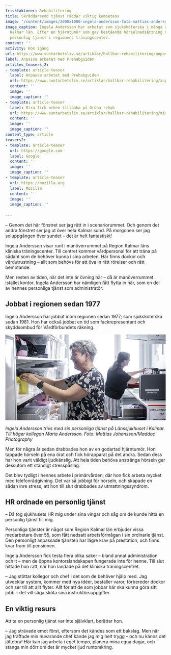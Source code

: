 ```yaml
---
friskfaktorer: Rehabilitering
title: Skräddarsydd tjänst räddar viktig kompetens
image: "/content/images/2000x1000-ingela-andersson-foto-mattias-andersson-maddoc-photography-940x520.jpg"
image_caption: Ingela Andersson har arbetat som sjuksköterska i många år i Region
  Kalmar län. Efter en hjärntumör som gav bestående hörselnedsättning har hon nu en
  personlig tjänst i regionens träningscenter.
content: ''
activity: Kom igång
url: https://www.suntarbetsliv.se/artiklar/hallbar-rehabilitering/anpassa-arbetet-med-prehabguiden/
label: Anpassa arbetet med Prehabguiden
articles_teasers_2:
- template: article-teaser
  label: Anpassa arbetet med Prehabguiden
  url: https://www.suntarbetsliv.se/artiklar/hallbar-rehabilitering/anpassa-arbetet-med-prehabguiden/
  content: ''
  image: ''
  image_caption: ''
- template: article-teaser
  label: Mira fick orken tillbaka på Gröna rehab
  url: https://www.suntarbetsliv.se/artiklar/hallbar-rehabilitering/mira-fick-orken-tillbaka-pa-grona-rehab/
  content: ''
  image: ''
  image_caption: ''
content_type: article
teasers2:
- template: article-teaser
  url: https://google.com
  label: Google
  content: ''
  image: ''
  image_caption: ''
- template: article-teaser
  url: https://mozilla.org
  label: Mozilla
  content: ''
  image: ''
  image_caption: ''

---
```

– Genom det här fönstret ser jag rätt in i scenariorummet. Och genom det andra fönstret ser jag ut över hela Kalmar sund. På morgonen ser jag soluppgången över sundet – det är helt fantastiskt!

Ingela Andersson visar runt i manöverrummet på Region Kalmar läns kliniska träningscenter. Till centret kommer vårdpersonal för att träna på sådant som de behöver kunna i sina arbeten. Här finns dockor och vårdutrustning – allt som behövs för att öva in rätt rörelser och rätt bemötande.

Men resten av tiden, när det inte är övning här – då är manöverrummet istället kontor. Ingela Andersson har nämligen fått flytta in här, som en del av hennes personliga tjänst som administratör.

## Jobbat i regionen sedan 1977

Ingela Andersson har jobbat inom regionen sedan 1977; som sjuksköterska sedan 1981. Hon har också jobbat en tid som fackrepresentant och skyddsombud för Vårdförbundets räkning.

![](/content/images/750x400-ingela-andersson-personlig-tjanst-foto-mattias-andersson-maddoc-photography.jpg)

_Ingela Andersson trivs med sin personliga tjänst på Länssjukhuset i Kalmar. Till höger kollegan Maria Andersson. Foto: Mattias Johansson/Maddoc Photography_

Men för några år sedan drabbades hon av en godartad hjärntumör. Hon tappade hörseln på ena örat och fick hörapparat på det andra. Sedan dess har hon varit väldigt ljudkänslig. Att hela tiden behöva anstränga hörseln ger dessutom ett ständigt stresspåslag.

Det blev tydligt i hennes arbete i primärvården, där hon fick arbeta mycket med telefonrådgivning. Det var så jobbigt för hörseln, och skapade en sådan inre stress, att hon till slut drabbades av utmattningssyndrom.

## HR ordnade en personlig tjänst

– Då tog sjukhusets HR mig under sina vingar och såg om de kunde hitta en personlig tjänst till mig.

Personliga tjänster är något som Region Kalmar län erbjuder vissa medarbetare över 55, som fått nedsatt arbetsförmågan i sin ordinarie tjänst. Den personligt anpassade tjänsten har lägre krav på prestation, och finns kvar fram till pensionen.

Ingela Andersson fick testa flera olika saker – bland annat administration och it – men de öppna kontorslandskapen fungerade inte för henne. Till slut hittade hon rätt, när hon landade på det kliniska träningscentret.

– Jag stöttar kollegor och chef i det som de behöver hjälp med. Jag utvecklar system, kommer med nya idéer, beställer varor, förbereder dockor och ser till att allt flyter. Allt för att de som jobbar här ska kunna göra sitt jobb – det vill säga sköta sina instruktörsuppgifter.

## En viktig resurs

Att ta en personlig tjänst var inte självklart, berättar hon.

– Jag strävade emot först, eftersom det kändes som ett bakslag. Men när jag träffade min nuvarande chef kände jag mig helt trygg – och nu känns det jättebra! Här kan jag arbeta i eget tempo, planera mina egna dagar, och stänga min dörr om det är mycket ljud runtomkring.